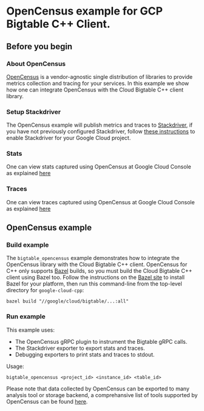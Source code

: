 # OpenCensus example for GCP Bigtable C++ Client.
## Before you begin
### About OpenCensus
[OpenCensus](https://opencensus.io) is a vendor-agnostic single distribution of libraries to provide metrics collection and tracing for your services. In this example we show how one can integrate OpenCensus with the Cloud Bigtable C++ client library.

### Setup Stackdriver
The OpenCensus example will publish metrics and traces to [Stackdriver](https://cloud.google.com/stackdriver/), if you have not previously configured Stackdriver, follow [these instructions](https://github.com/census-instrumentation/opencensus-cpp/tree/master/examples/grpc#stackdriver) to enable Stackdriver for your Google Cloud project.

### Stats
One can view stats captured using OpenCensus at Google Cloud Console as explained [here](https://github.com/census-instrumentation/opencensus-cpp/tree/master/examples/grpc#stats)

### Traces
One can view traces captured using OpenCensus at Google Cloud Console as explained [here](https://github.com/census-instrumentation/opencensus-cpp/tree/master/examples/grpc#tracing)

## OpenCensus example
### Build example
The `bigtable_opencensus` example demonstrates how to integrate the OpenCensus library with the Cloud Bigtable C++ client. OpenCensus for C++ only supports [Bazel](https://bazel.build/) builds, so you must build the Cloud Bigtable C++ client using Bazel too.  Follow the instructions on the [Bazel site](https://docs.bazel.build/versions/master/install.html) to install Bazel for your platform, then run this command-line from the top-level directory for `google-cloud-cpp`:

```
bazel build "//google/cloud/bigtable/...:all"
```

### Run example
This example uses:
 * The OpenCensus gRPC plugin to instrument the Bigtable gRPC calls.
 * The Stackdriver exporter to export stats and traces.
 * Debugging exporters to print stats and traces to stdout.        
 
Usage:

```    
bigtable_opencensus <project_id> <instance_id> <table_id>
```

Please note that data collected by OpenCensus can be exported to many analysis tool or storage backend, a comprehansive list of tools supported by OpenCensus can be found [here](https://opencensus.io/core-concepts/exporters/).
